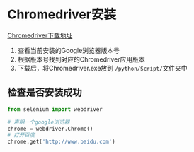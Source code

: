 # Chromedriver安装

[Chromedriver下载地址](http://chromedriver.storage.googleapis.com/index.html)

1. 查看当前安装的Google浏览器版本号
2. 根据版本号找到对应的Chromedriver应用版本
3. 下载后，将Chromedriver.exe放到 `/python/Script/`文件夹中

## 检查是否安装成功

```python
from selenium import webdriver

# 声明一个google浏览器
chrome = webdriver.Chrome()
# 打开百度
chrome.get('http://www.baidu.com')
```

